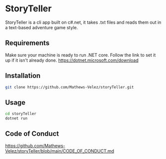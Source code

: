 # StoryTeller

StoryTeller is a cli app built on c#.net, it takes .txt files and reads them out in a text-based adventure game style.

## Requirements
Make sure your machine is ready to run .NET core. Follow the link to set it up if it isn't already done. https://dotnet.microsoft.com/download

## Installation
```bash 
git clone https://github.com/Mathews-Velez/storyTeller.git
```

## Usage
```bash
cd storyTeller
dotnet run
```
## Code of Conduct
https://github.com/Mathews-Velez/storyTeller/blob/main/CODE_OF_CONDUCT.md

